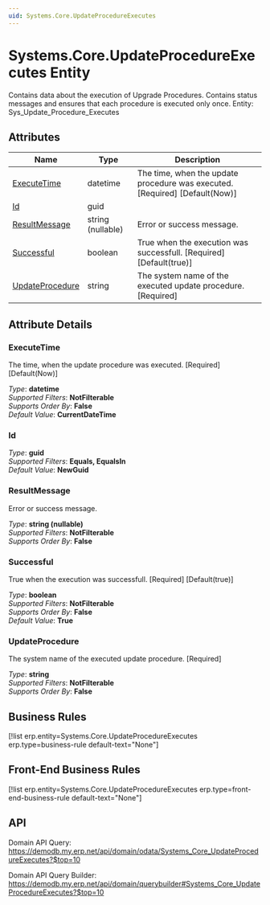 ```yaml
---
uid: Systems.Core.UpdateProcedureExecutes
---
```

# Systems.Core.UpdateProcedureExecutes Entity

Contains data about the execution of Upgrade Procedures. Contains status messages and ensures that each procedure is executed only once. Entity: Sys_Update_Procedure_Executes

## Attributes

| Name | Type | Description |
| ---- | ---- | --- |
| [ExecuteTime](Systems.Core.UpdateProcedureExecutes.md#executetime) | datetime | The time, when the update procedure was executed. [Required] [Default(Now)] 
| [Id](Systems.Core.UpdateProcedureExecutes.md#id) | guid |  
| [ResultMessage](Systems.Core.UpdateProcedureExecutes.md#resultmessage) | string (nullable) | Error or success message. 
| [Successful](Systems.Core.UpdateProcedureExecutes.md#successful) | boolean | True when the execution was successfull. [Required] [Default(true)] 
| [UpdateProcedure](Systems.Core.UpdateProcedureExecutes.md#updateprocedure) | string | The system name of the executed update procedure. [Required] 


## Attribute Details

### ExecuteTime

The time, when the update procedure was executed. [Required] [Default(Now)]

_Type_: **datetime**  
_Supported Filters_: **NotFilterable**  
_Supports Order By_: **False**  
_Default Value_: **CurrentDateTime**  

### Id

_Type_: **guid**  
_Supported Filters_: **Equals, EqualsIn**  
_Default Value_: **NewGuid**  

### ResultMessage

Error or success message.

_Type_: **string (nullable)**  
_Supported Filters_: **NotFilterable**  
_Supports Order By_: **False**  

### Successful

True when the execution was successfull. [Required] [Default(true)]

_Type_: **boolean**  
_Supported Filters_: **NotFilterable**  
_Supports Order By_: **False**  
_Default Value_: **True**  

### UpdateProcedure

The system name of the executed update procedure. [Required]

_Type_: **string**  
_Supported Filters_: **NotFilterable**  
_Supports Order By_: **False**  



## Business Rules

[!list erp.entity=Systems.Core.UpdateProcedureExecutes erp.type=business-rule default-text="None"]

## Front-End Business Rules

[!list erp.entity=Systems.Core.UpdateProcedureExecutes erp.type=front-end-business-rule default-text="None"]

## API

Domain API Query:
<https://demodb.my.erp.net/api/domain/odata/Systems_Core_UpdateProcedureExecutes?$top=10>

Domain API Query Builder:
<https://demodb.my.erp.net/api/domain/querybuilder#Systems_Core_UpdateProcedureExecutes?$top=10>

